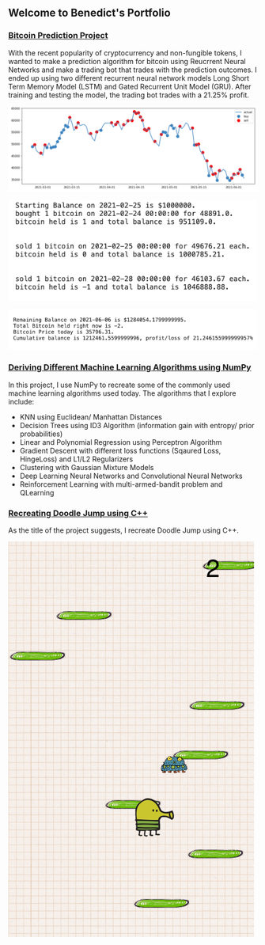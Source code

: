 ## Welcome to Benedict's Portfolio


### [Bitcoin Prediction Project](https://github.com/hsj7346/bitcoin_predictions/blob/master/bitcoin_predictions.ipynb)

With the recent popularity of cryptocurrency and non-fungible tokens, I wanted to make a prediction algorithm for bitcoin using Reucrrent Neural Networks and make a trading bot that trades with the prediction outcomes. I ended up using two different recurrent neural network models Long Short Term Memory Model (LSTM) and Gated Recurrent Unit Model (GRU). After training and testing the model, the trading bot trades with a 21.25% profit.

![](/images/bitcoinprice1.png)

![](/images/bitcoinprice2.png)

![](/images/bitcoinprice3.png)


### [Deriving Different Machine Learning Algorithms using NumPy](https://github.com/hsj7346/mlwithnumpy)

In this project, I use NumPy to recreate some of the commonly used machine learning algorithms used today.
The algorithms that I explore include:
- KNN using Euclidean/ Manhattan Distances
- Decision Trees using ID3 Algorithm (information gain with entropy/ prior probabilities)
- Linear and Polynomial Regression using Perceptron Algorithm
- Gradient Descent with different loss functions (Sqaured Loss, HingeLoss) and L1/L2 Regularizers
- Clustering with Gaussian Mixture Models
- Deep Learning Neural Networks and Convolutional Neural Networks
- Reinforcement Learning with multi-armed-bandit problem and QLearning

### [Recreating Doodle Jump using C++](https://github.com/hsj7346/doodlejump)

As the title of the project suggests, I recreate Doodle Jump using C++. 

![](/images/doodlepic.png)

